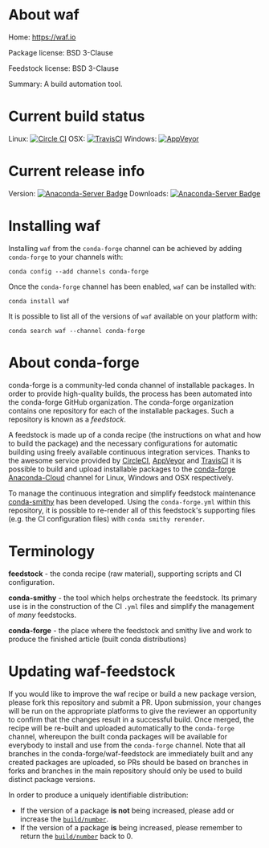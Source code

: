 About waf
=========

Home: https://waf.io

Package license: BSD 3-Clause

Feedstock license: BSD 3-Clause

Summary: A build automation tool.



Current build status
====================

Linux: [![Circle CI](https://circleci.com/gh/conda-forge/waf-feedstock.svg?style=shield)](https://circleci.com/gh/conda-forge/waf-feedstock)
OSX: [![TravisCI](https://travis-ci.org/conda-forge/waf-feedstock.svg?branch=master)](https://travis-ci.org/conda-forge/waf-feedstock)
Windows: [![AppVeyor](https://ci.appveyor.com/api/projects/status/github/conda-forge/waf-feedstock?svg=True)](https://ci.appveyor.com/project/conda-forge/waf-feedstock/branch/master)

Current release info
====================
Version: [![Anaconda-Server Badge](https://anaconda.org/conda-forge/waf/badges/version.svg)](https://anaconda.org/conda-forge/waf)
Downloads: [![Anaconda-Server Badge](https://anaconda.org/conda-forge/waf/badges/downloads.svg)](https://anaconda.org/conda-forge/waf)

Installing waf
==============

Installing `waf` from the `conda-forge` channel can be achieved by adding `conda-forge` to your channels with:

```
conda config --add channels conda-forge
```

Once the `conda-forge` channel has been enabled, `waf` can be installed with:

```
conda install waf
```

It is possible to list all of the versions of `waf` available on your platform with:

```
conda search waf --channel conda-forge
```


About conda-forge
=================

conda-forge is a community-led conda channel of installable packages.
In order to provide high-quality builds, the process has been automated into the
conda-forge GitHub organization. The conda-forge organization contains one repository
for each of the installable packages. Such a repository is known as a *feedstock*.

A feedstock is made up of a conda recipe (the instructions on what and how to build
the package) and the necessary configurations for automatic building using freely
available continuous integration services. Thanks to the awesome service provided by
[CircleCI](https://circleci.com/), [AppVeyor](http://www.appveyor.com/)
and [TravisCI](https://travis-ci.org/) it is possible to build and upload installable
packages to the [conda-forge](https://anaconda.org/conda-forge)
[Anaconda-Cloud](http://docs.anaconda.org/) channel for Linux, Windows and OSX respectively.

To manage the continuous integration and simplify feedstock maintenance
[conda-smithy](http://github.com/conda-forge/conda-smithy) has been developed.
Using the ``conda-forge.yml`` within this repository, it is possible to re-render all of
this feedstock's supporting files (e.g. the CI configuration files) with ``conda smithy rerender``.


Terminology
===========

**feedstock** - the conda recipe (raw material), supporting scripts and CI configuration.

**conda-smithy** - the tool which helps orchestrate the feedstock.
                   Its primary use is in the construction of the CI ``.yml`` files
                   and simplify the management of *many* feedstocks.

**conda-forge** - the place where the feedstock and smithy live and work to
                  produce the finished article (built conda distributions)


Updating waf-feedstock
======================

If you would like to improve the waf recipe or build a new
package version, please fork this repository and submit a PR. Upon submission,
your changes will be run on the appropriate platforms to give the reviewer an
opportunity to confirm that the changes result in a successful build. Once
merged, the recipe will be re-built and uploaded automatically to the
`conda-forge` channel, whereupon the built conda packages will be available for
everybody to install and use from the `conda-forge` channel.
Note that all branches in the conda-forge/waf-feedstock are
immediately built and any created packages are uploaded, so PRs should be based
on branches in forks and branches in the main repository should only be used to
build distinct package versions.

In order to produce a uniquely identifiable distribution:
 * If the version of a package **is not** being increased, please add or increase
   the [``build/number``](http://conda.pydata.org/docs/building/meta-yaml.html#build-number-and-string).
 * If the version of a package **is** being increased, please remember to return
   the [``build/number``](http://conda.pydata.org/docs/building/meta-yaml.html#build-number-and-string)
   back to 0.
